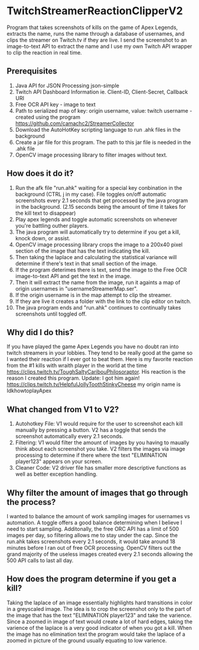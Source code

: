 # TwitchStreamerReactionClipperV2
 Program that takes screenshots of kills on the game of Apex Legends, extracts the name, runs the name through a database of usernames, and clips the streamer on Twitch.tv if they are live. I send the screenshot to an image-to-text API to extract the name and I use my own Twitch API wrapper to clip the reaction in real time.

## Prerequisites
1. Java API for JSON Processing json-simple
2. Twitch API Dashboard Information ie. Client-ID, Client-Secret, Callback URI
3. Free OCR API key - image to text
4. Path to serialized map of key: origin username, value: twitch username
 -created using the program https://github.com/camachc2/StreamerCollector
5. Download the AutoHotKey scripting language to run .ahk files in the background
6. Create a jar file for this program. The path to this jar file is needed in the .ahk file
7. OpenCV image processing library to filter images without text.

## How does it do it?

1. Run the afk file "run.ahk" waiting for a special key conbination in the background (CTRL j in my case). File toggles on/off automatic screenshots every 2.1 seconds that get processed by the java program in the background. (2.15 seconds being the amount of time it takes for the kill text to disappear)
2. Play apex legends and toggle automatic screenshots on whenever you're battling outher players.
3. The java program will automatically try to determine if you get a kill, knock down, or assist. 
4. OpenCV image processing library crops the image to a 200x40 pixel section of the image that has the text indicating the kill. 
5. Then taking the laplace and calculating the statistical variance will determine if there's text in that small section of the image.
6. If the program deterimes there is text, send the image to the Free OCR image-to-text API and get the text in the image.
7. Then it will extract the name from the image, run it againts a map of origin usernames in "usernameStreamerMap.ser".
8. If the origin username is in the map attempt to clip the streamer.
9. If they are live it creates a folder with the link to the clip editor on twitch.
10. The java program ends and "run.ahk" continues to continually takes screenshots until toggled off.

## Why did I do this?
If you have played the game Apex Legends you have no doubt ran into twitch streamers in your lobbies. They tend to be really good at the game so I wanted their reaction if I ever got to beat them. Here is my favorite reaction from the #1 kills with wraith player in the world at the time https://clips.twitch.tv/ToughSaltyCaribouPhilosoraptor. His reaction is the reason I created this program. Update: I got him again! https://clips.twitch.tv/HelpfulJollyToothStinkyCheese my origin name is IdkhowtoplayApex

## What changed from V1 to V2?
1. Autohotkey File: V1 would require for the user to screenshot each kill manually by pressing a button. V2 has a toggle that sends the screenshot automatically every 2.1 seconds.
2. Filtering: V1 would filter the amount of images by you having to maually think about each screenshot you take. V2 filters the images via image processing to determine if there where the text "ELIMINATION player123" appears on your screen.
3. Cleaner Code: V2 driver file has smaller more descriptive functions as well as better exception handling. 

## Why filter the amount of images that go through the process?
I wanted to balance the amount of work sampling images for usernames vs automation. A toggle offers a good balance determining when I believe I need to start sampling. Additonally, the free ORC API has a limit of 500 images per day, so filtering allows me to stay under the cap. Since the run.ahk takes screenshots every 2.1 seconds, it would take around 18 minutes before I ran out of free OCR processing. OpenCV filters out the grand majority of the useless images created every 2.1 seconds allowing the 500 API calls to last all day.

## How does the program determine if you get a kill?
Taking the laplace of an image essentially highlights hard transitions in color in a greyscaled image. The idea is to crop the screenshot only to the part of the image that has the text "ELIMINATION player123" and take the varience. Since a zoomed in image of text would create a lot of hard edges, taking the varience of the laplace is a very good indicator of when you got a kill. When the image has no elimination text the program would take the laplace of a zoomed in picture of the ground usually equating to low varience. 
